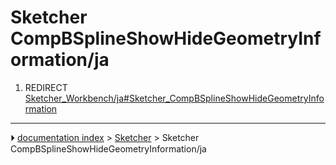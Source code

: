 # Sketcher CompBSplineShowHideGeometryInformation/ja
1.  REDIRECT [Sketcher_Workbench/ja#Sketcher_CompBSplineShowHideGeometryInformation](Sketcher_Workbench/ja#Sketcher_CompBSplineShowHideGeometryInformation.md)



---
⏵ [documentation index](../README.md) > [Sketcher](Sketcher_Workbench.md) > Sketcher CompBSplineShowHideGeometryInformation/ja
